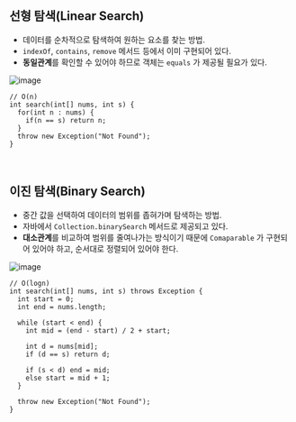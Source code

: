 ## 선형 탐색(Linear Search)
- 데이터를 순차적으로 탐색하여 원하는 요소를 찾는 방법.  
- `indexOf`, `contains`, `remove` 메서드 등에서 이미 구현되어 있다.  
- **동일관계**를 확인할 수 있어야 하므로 객체는 `equals` 가 제공될 필요가 있다.  


![image](https://user-images.githubusercontent.com/92259017/164375617-33ea976a-274b-4424-841f-58ee194bd4ae.png)

```
// O(n)
int search(int[] nums, int s) {
  for(int n : nums) {
    if(n == s) return n;
  }
  throw new Exception("Not Found");
}
```

<br>

## 이진 탐색(Binary Search)
- 중간 값을 선택하여 데이터의 범위를 좁혀가며 탐색하는 방법.  
- 자바에서 `Collection.binarySearch` 메서드로 제공되고 있다.  
- **대소관계**를 비교하여 범위를 줄여나가는 방식이기 때문에 `Comaparable` 가 구현되어 있어야 하고, 순서대로 정렬되어 있어야 한다.  


![image](https://user-images.githubusercontent.com/92259017/164375589-197b9545-6143-4267-8377-ad4dcbba750a.png)

```
// O(logn)
int search(int[] nums, int s) throws Exception {
  int start = 0;
  int end = nums.length;

  while (start < end) {
    int mid = (end - start) / 2 + start;

    int d = nums[mid];
    if (d == s) return d;

    if (s < d) end = mid;
    else start = mid + 1;
  }

  throw new Exception("Not Found");
}
```
